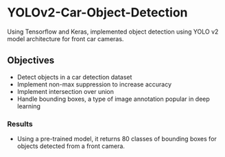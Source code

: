 # YOLOv2-Car-Object-Detection
Using Tensorflow and Keras, implemented object detection using YOLO v2 model architecture for front car cameras.

## Objectives
- Detect objects in a car detection dataset
- Implement non-max suppression to increase accuracy
- Implement intersection over union
- Handle bounding boxes, a type of image annotation popular in deep learning

### Results
- Using a pre-trained model, it returns 80 classes of bounding boxes for objects detected from a front camera.

